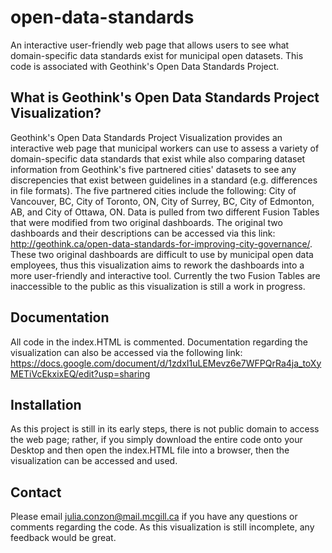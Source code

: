 # open-data-standards
An interactive user-friendly web page that allows users to see what domain-specific data standards exist for municipal open datasets. This code is associated with Geothink's Open Data Standards Project.

What is Geothink's Open Data Standards Project Visualization?
-------------------------------------------------------------

Geothink's Open Data Standards Project Visualization provides an interactive web page that municipal workers can use to assess a variety of domain-specific data standards that exist while also comparing dataset information from Geothink's five partnered cities' datasets to see any discrepencies that exist between guidelines in a standard (e.g. differences in file formats). The five partnered cities include the following: City of Vancouver, BC, City of Toronto, ON, City of Surrey, BC, City of Edmonton, AB, and City of Ottawa, ON. Data is pulled from two different Fusion Tables that were modified from two original dashboards. The original two dashboards and their descriptions can be accessed via this link: http://geothink.ca/open-data-standards-for-improving-city-governance/. These two original dashboards are difficult to use by municipal open data employees, thus this visualization aims to rework the dashboards into a more user-friendly and interactive tool. Currently the two Fusion Tables are inaccessible to the public as this visualization is still a work in progress.

Documentation
-------------

All code in the index.HTML is commented. Documentation regarding the visualization can also be accessed via the following link: https://docs.google.com/document/d/1zdxI1uLEMevz6e7WFPQrRa4ja_toXyMETiVcEkxixEQ/edit?usp=sharing


Installation
------------

As this project is still in its early steps, there is not public domain to access the web page; rather, if you simply download the entire code onto your Desktop and then open the index.HTML file into a browser, then the visualization can be accessed and used. 

Contact
--------

Please email julia.conzon@mail.mcgill.ca if you have any questions or comments regarding the code. As this visualization is still incomplete, any feedback would be great. 
